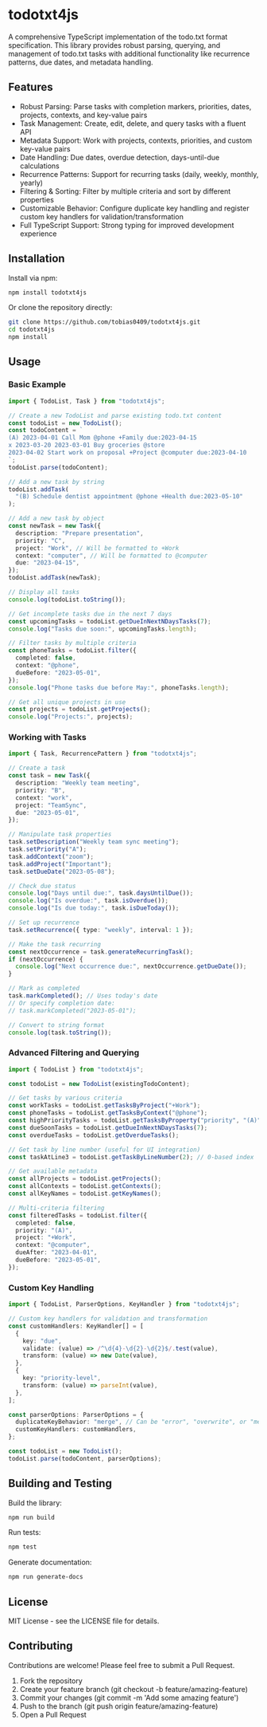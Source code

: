 # todotxt4js

A comprehensive TypeScript implementation of the todo.txt format specification. This library provides robust parsing, querying, and management of todo.txt tasks with additional functionality like recurrence patterns, due dates, and metadata handling.

## Features

- Robust Parsing: Parse tasks with completion markers, priorities, dates, projects, contexts, and key-value pairs
- Task Management: Create, edit, delete, and query tasks with a fluent API
- Metadata Support: Work with projects, contexts, priorities, and custom key-value pairs
- Date Handling: Due dates, overdue detection, days-until-due calculations
- Recurrence Patterns: Support for recurring tasks (daily, weekly, monthly, yearly)
- Filtering & Sorting: Filter by multiple criteria and sort by different properties
- Customizable Behavior: Configure duplicate key handling and register custom key handlers for validation/transformation
- Full TypeScript Support: Strong typing for improved development experience

## Installation

Install via npm:

```bash
npm install todotxt4js
```

Or clone the repository directly:

```bash
git clone https://github.com/tobias0409/todotxt4js.git
cd todotxt4js
npm install
```

## Usage

### Basic Example

```ts
import { TodoList, Task } from "todotxt4js";

// Create a new TodoList and parse existing todo.txt content
const todoList = new TodoList();
const todoContent = `
(A) 2023-04-01 Call Mom @phone +Family due:2023-04-15
x 2023-03-20 2023-03-01 Buy groceries @store
2023-04-02 Start work on proposal +Project @computer due:2023-04-10
`;
todoList.parse(todoContent);

// Add a new task by string
todoList.addTask(
  "(B) Schedule dentist appointment @phone +Health due:2023-05-10"
);

// Add a new task by object
const newTask = new Task({
  description: "Prepare presentation",
  priority: "C",
  project: "Work", // Will be formatted to +Work
  context: "computer", // Will be formatted to @computer
  due: "2023-04-15",
});
todoList.addTask(newTask);

// Display all tasks
console.log(todoList.toString());

// Get incomplete tasks due in the next 7 days
const upcomingTasks = todoList.getDueInNextNDaysTasks(7);
console.log("Tasks due soon:", upcomingTasks.length);

// Filter tasks by multiple criteria
const phoneTasks = todoList.filter({
  completed: false,
  context: "@phone",
  dueBefore: "2023-05-01",
});
console.log("Phone tasks due before May:", phoneTasks.length);

// Get all unique projects in use
const projects = todoList.getProjects();
console.log("Projects:", projects);
```

### Working with Tasks

```ts
import { Task, RecurrencePattern } from "todotxt4js";

// Create a task
const task = new Task({
  description: "Weekly team meeting",
  priority: "B",
  context: "work",
  project: "TeamSync",
  due: "2023-05-01",
});

// Manipulate task properties
task.setDescription("Weekly team sync meeting");
task.setPriority("A");
task.addContext("zoom");
task.addProject("Important");
task.setDueDate("2023-05-08");

// Check due status
console.log("Days until due:", task.daysUntilDue());
console.log("Is overdue:", task.isOverdue());
console.log("Is due today:", task.isDueToday());

// Set up recurrence
task.setRecurrence({ type: "weekly", interval: 1 });

// Make the task recurring
const nextOccurrence = task.generateRecurringTask();
if (nextOccurrence) {
  console.log("Next occurrence due:", nextOccurrence.getDueDate());
}

// Mark as completed
task.markCompleted(); // Uses today's date
// Or specify completion date:
// task.markCompleted("2023-05-01");

// Convert to string format
console.log(task.toString());
```

### Advanced Filtering and Querying

```ts
import { TodoList } from "todotxt4js";

const todoList = new TodoList(existingTodoContent);

// Get tasks by various criteria
const workTasks = todoList.getTasksByProject("+Work");
const phoneTasks = todoList.getTasksByContext("@phone");
const highPriorityTasks = todoList.getTasksByProperty("priority", "(A)");
const dueSoonTasks = todoList.getDueInNextNDaysTasks(7);
const overdueTasks = todoList.getOverdueTasks();

// Get task by line number (useful for UI integration)
const taskAtLine3 = todoList.getTaskByLineNumber(2); // 0-based index

// Get available metadata
const allProjects = todoList.getProjects();
const allContexts = todoList.getContexts();
const allKeyNames = todoList.getKeyNames();

// Multi-criteria filtering
const filteredTasks = todoList.filter({
  completed: false,
  priority: "(A)",
  project: "+Work",
  context: "@computer",
  dueAfter: "2023-04-01",
  dueBefore: "2023-05-01",
});
```

### Custom Key Handling

```ts
import { TodoList, ParserOptions, KeyHandler } from "todotxt4js";

// Custom key handlers for validation and transformation
const customHandlers: KeyHandler[] = [
  {
    key: "due",
    validate: (value) => /^\d{4}-\d{2}-\d{2}$/.test(value),
    transform: (value) => new Date(value),
  },
  {
    key: "priority-level",
    transform: (value) => parseInt(value),
  },
];

const parserOptions: ParserOptions = {
  duplicateKeyBehavior: "merge", // Can be "error", "overwrite", or "merge"
  customKeyHandlers: customHandlers,
};

const todoList = new TodoList();
todoList.parse(todoContent, parserOptions);
```

## Building and Testing

Build the library:

```bash
npm run build
```

Run tests:

```bash
npm test
```

Generate documentation:

```bash
npm run generate-docs
```

## License

MIT License - see the LICENSE file for details.

## Contributing

Contributions are welcome! Please feel free to submit a Pull Request.

1. Fork the repository
2. Create your feature branch (git checkout -b feature/amazing-feature)
3. Commit your changes (git commit -m 'Add some amazing feature')
4. Push to the branch (git push origin feature/amazing-feature)
5. Open a Pull Request
